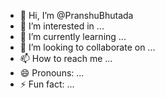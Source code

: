 - 👋 Hi, I’m @PranshuBhutada
- 👀 I’m interested in ...
- 🌱 I’m currently learning ...
- 💞️ I’m looking to collaborate on ...
- 📫 How to reach me ...
- 😄 Pronouns: ...
- ⚡ Fun fact: ...

<!---
PranshuBhutada/PranshuBhutada is a ✨ special ✨ repository because its `README.md` (this file) appears on your GitHub profile.
You can click the Preview link to take a look at your changes.
--->
